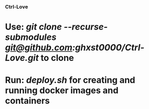### Ctrl-Love

# Use: *git clone --recurse-submodules git@github.com:ghxst0000/Ctrl-Love.git* to clone

# Run: *deploy.sh* for creating and running docker images and containers
